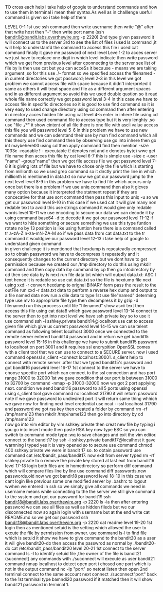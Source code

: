 TO cross each help i take help of google to understand commands and how to use them in terminal i mean their syntax.As well as in challlenge useful command is given so i take help of them

LEVEL 0-1
1st use ssh command then write username then write "@" after that write host then "-" then write port name   (ssh bandit0@bandit.labs.overthewire.org -p 2220)
2nd type given password it will connect us to the server 
3rd to see the list of files i used ls command ,it will help to understanfd the command
to access this file i used cat command finally it gave me password of next level
Leve 1-2
  to acces server we just have to replace one digit in which level indicate then  write password  which we get from previous level
after cponnecting to the server see  list of file by ls then use cat but you can acceSs it because - means we are taking argument ,so for this use ./- format so we specified access the filenamed - in current directories
we got password;
level 2-3
in this level we got problem we cannot access file with space because it didn't interpreted it same as others it will treat space and file as a different argument spaces and in as different argument so avoid this we used double quotion  so it read whole file name correctly
we got password
level 3-4
in this case we have to access file in specific directories 
so it is good to use find command so it is very easy to used 
change directory using  cd command then after entering in directory acces hidden file using cat
level 4-5
enter in inhere file using cd command then used command file to access type but it is very lenghty ,so use "file ./*" it show cintent of all file 
there is one file with ascii value access this file you will passwrod
level 5-6
in this problem   we have to use new commands  and we can uderstand their use by man find command which all this theory
use find command then by observing use go into inhere then go int maybehere00 using cd
then apply command find then mention -size 1033c -readable ! - executable (! denotes not and c denotes byte)
wwe get file name then acces this file by cat 
level 6-7
this is simple use -size c -user "name" -group"name"
then we got file access file we get password
level 7-8
it is giving lots of file but we have to  chose only the file which is starting from millionth 
so we used grep command so it dirctly print the line in which  millionth is mentioned in data.txt
so now we got our password jump to the next level
level 8-9
in this problem we have to find file which occurs only once but there is a problem if we use uniq command then also it gicves many option because it interpreted the statment repeat if they are concecative for that use sort command then pass this input to uniq -u
so we get our passwrod
level 9-10
in this case if we used cat it will give many non redable text to avoid this use strings command it would give only redable words
level 10-11
we use encoding to secure our data we can decode it by using command base64 -d to decode it we got our password
level 11-12
if we want to hide something or secure something we use this type  funtion 
rotate no by 13 position is like using funtion here there is a command called tr a-zA-Z n-za-mN-ZA-M so if we pass data from cat data.txt to the tr command it wouldgive our password
level 12-13
i take help of google to understand given command
                              \
in given challenge it is mentioned that hexdump is repeateadly compressed so to obtain passwrord we have to decompress it repeatedly and it consequently changes to the current directory but we dont have to get permission because we created our /tmp directory to do this using mkdir command  and then copy data iby command by cp then go intodirectory by cd
then see data by ls 
next run file data.txt which will output data.txt: ASCII text 
hence it is redable so use cat data.txt so the file is hexdump file 
next using xxd -r convert hexdump to orignal BINARY form 
pass the result to the outFile 
run xxd -r data.txt data to perform a reverse hex dump and output to a file named data
now run a dile data to type 
1st use file"named" determing type 
use mv to appropriate file type
then decompress it by gzip -d filenamed
run this proccess until file "filenamed"  show  ascii text
then access this file using cat data8 
which gave password
level 13-14
connect to the server
then to get into next level we have ssh private key so to  use it use command
ssh -i sshkey.private bandit14@localhost
use cat to access given file
which give us current password
level 14-15
we can use telent command as following 
telent localhost 3000
once we connected to the remote server entered bandit14 password and in return we get bandit15 password
level 15-16
in this challenge we have to submit bandit15 password to localhost on port 3001 and it requires ssl encrypition
OpenSSL comes with a client tool that we can use to connect to a SECURE server.
 now i used command  openssl s_client -connect localhost:30001.
s_client help to connect with remote server .after that we typed bandit15's password and got bandit16 passwird
level 16-17
1st connect to the server
we have to choose specific port which can connect to the ssl connection and has port range 31000 to 32000 
1st  we gave condition that our port is between 31000 to 32700 by command -nmap -p 31000-32000 
now we got 2 port applying next. condition we send bandit16 password to all 5 ports using openssl using s_client tool
gave command nc localhost 31790 it will return password 
note if we gave password to undiesired port it will return same thing whhich we gave 
now for finding next level credential use ncat --ssl localhost 31790
and password 
we got rsa key then created a folder by command
rm -rf /tmp/name123  then mkdir /tmp/name123  then go into directory by cd /tmp/name123   
now go into vim editor by vim sshkey.private
then  creat new file by typing i you go into insert mode 
then paste RSA key now type ESC so you can switch to command mode
type :wq to save changes  and  exit the vim editor.
 connect to the bandit17 by 
 ssh -i sshkey.private bandit17@localhost
it gave warnning i typed yes
it is very opened so to secure use command chmod 400 sshkey.private
we were in bandit 17 so. to obtain password use command cat /etc/bandit_pass/bandit17.
now exit from server 
typed rm -rf sshkey.private to o remove the private key stored
at last exit from bandit16
level 17-18
login both files are in homedirectory so perform diff command which will compare files line by line
use command diff passwords.new passwords.old
now we got bandit18 password
level 18-19
in this case we cant login like previous some one modified server by .bashrc to logout wwhen we entered in ssh
so we simply give all commands we need in username means while connecting to the the server we still give command to the system and got our password for bandit19
ssh bandit18@bandit.labs.overthewire.org -p 2220 ls -la
then after entering password 
we can see all files as well as hidden fileds but we our disconnected now so again login with username but at the end write cat README.md so we get our password ssh bandit18@bandit.labs.overthewire.org -p 2220 cat readme
level 19-20
1st login then 
as mentioned setuid is the setting which allowed the user to excute the file by permission from owner. 
use command ls-l to find file which is setuid it show we have to give command to the bandit20 as a user it will give bandit20-do
then access the passwrod as normal by ./bandit20-do cat /etc/bandit_pass/bandit20
level 20-21
1st connect  to the server 
command ls -l to identify setuid file ,the owner of the file is bandit21 (suconnect) any commands with ./suconnect will execute as user bandit21
command nmap localhost to detect open port i chosed one port which is not in the output 
 command nc -lp "port" so netcat listen then open 2nd terminal connect to the same account next connect ./suconnect"port"
 back to the 1st terminal type bamndi20 password if it matched then it will show bandit21 password in terminal 1.

